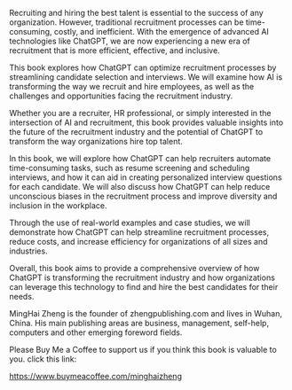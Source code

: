 
Recruiting and hiring the best talent is essential to the success of any organization. However, traditional recruitment processes can be time-consuming, costly, and inefficient. With the emergence of advanced AI technologies like ChatGPT, we are now experiencing a new era of recruitment that is more efficient, effective, and inclusive.

This book explores how ChatGPT can optimize recruitment processes by streamlining candidate selection and interviews. We will examine how AI is transforming the way we recruit and hire employees, as well as the challenges and opportunities facing the recruitment industry.

Whether you are a recruiter, HR professional, or simply interested in the intersection of AI and recruitment, this book provides valuable insights into the future of the recruitment industry and the potential of ChatGPT to transform the way organizations hire top talent.

In this book, we will explore how ChatGPT can help recruiters automate time-consuming tasks, such as resume screening and scheduling interviews, and how it can aid in creating personalized interview questions for each candidate. We will also discuss how ChatGPT can help reduce unconscious biases in the recruitment process and improve diversity and inclusion in the workplace.

Through the use of real-world examples and case studies, we will demonstrate how ChatGPT can help streamline recruitment processes, reduce costs, and increase efficiency for organizations of all sizes and industries.

Overall, this book aims to provide a comprehensive overview of how ChatGPT is transforming the recruitment industry and how organizations can leverage this technology to find and hire the best candidates for their needs.

MingHai Zheng is the founder of zhengpublishing.com and lives in Wuhan, China. His main publishing areas are business, management, self-help, computers and other emerging foreword fields.

Please Buy Me a Coffee to support us if you think this book is valuable to you. click this link:

https://www.buymeacoffee.com/minghaizheng
